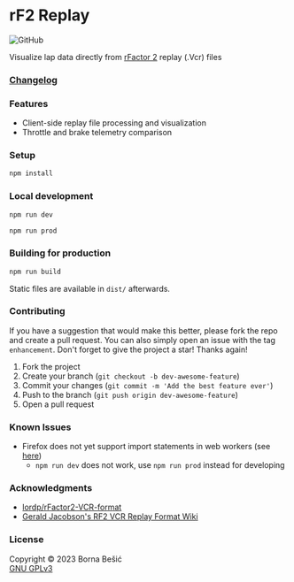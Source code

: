 
# rF2 Replay

![GitHub](https://img.shields.io/github/license/bornabesic/rf2replay?style=flat-square)

Visualize lap data directly from [rFactor 2](https://store.steampowered.com/app/365960/rFactor_2/) replay (.Vcr) files

### [Changelog](CHANGELOG.md)

### Features
- Client-side replay file processing and visualization
- Throttle and brake telemetry comparison

### Setup
```sh
npm install
```

### Local development

```sh
npm run dev
```

```sh
npm run prod
```

### Building for production

```sh
npm run build
```

Static files are available in `dist/` afterwards.

### Contributing

If you have a suggestion that would make this better, please fork the repo and create a pull request. You can also simply open an issue with the tag `enhancement`. Don't forget to give the project a star! Thanks again!

1. Fork the project
2. Create your branch (`git checkout -b dev-awesome-feature`)
3. Commit your changes (`git commit -m 'Add the best feature ever'`)
4. Push to the branch (`git push origin dev-awesome-feature`)
5. Open a pull request

### Known Issues
- Firefox does not yet support import statements in web workers (see [here](https://developer.mozilla.org/en-US/docs/Web/JavaScript/Reference/Statements/import#browser_compatibility))
    - `npm run dev` does not work, use `npm run prod` instead for developing

### Acknowledgments
- [lordp/rFactor2-VCR-format](https://github.com/lordp/rFactor2-VCR-format)
- [Gerald Jacobson's RF2 VCR Replay Format Wiki](https://rf2-vcr-replay-format.fandom.com/wiki/RF2_VCR_Replay_Format_Wiki)

### License
Copyright © 2023  Borna Bešić  
[GNU GPLv3](LICENSE.txt)
